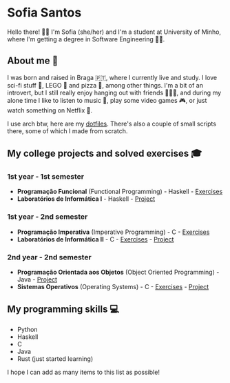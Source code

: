 # Sofia Santos

Hello there! 👋😊 I'm Sofia (she/her) and I'm a student at University of Minho, where I'm getting a degree in Software Engineering 👩‍💻. 

## About me 💜

I was born and raised in Braga 🇵🇹, where I currently live and study. I love sci-fi stuff 👾, LEGO 🧱 and pizza 🍕, among other things. I'm a bit of an introvert, but I still really enjoy hanging out with friends 👩‍🤝‍👩, and during my alone time I like to listen to music 🎵, play some video games 🎮, or just watch something on Netflix 🍿.

I use arch btw, here are my [dotfiles](https://github.com/RisingFisan/dotfiles). There's also a couple of small scripts there, some of which I made from scratch.

## My college projects and solved exercises 🎓

### 1st year - 1st semester

- **Programação Funcional** (Functional Programming) - Haskell - [Exercises](https://github.com/RisingFisan/Programacao-Funcional)
- **Laboratórios de Informática I** - Haskell - [Project](https://github.com/RisingFisan/Tanks-LI1)

### 1st year - 2nd semester

- **Programação Imperativa** (Imperative Programming) - C - [Exercises](https://github.com/RisingFisan/Programacao-Imperativa)
- **Laboratórios de Informática II** - C - [Exercises](https://github.com/RisingFisan/LI2) - [Project](https://github.com/RisingFisan/Reversi_LI2)

### 2nd year - 2nd semester

- **Programação Orientada aos Objetos** (Object Oriented Programming) - Java - [Project](https://github.com/RisingFisan/Projeto-POO)
- **Sistemas Operativos** (Operating Systems) - C - [Exercises](https://github.com/RisingFisan/SO) - [Project](https://github.com/RisingFisan/Projeto-SO)

## My programming skills 💻

- Python
- Haskell
- C
- Java
- Rust (just started learning)

I hope I can add as many items to this list as possible!

<!--

**RisingFisan/RisingFisan** is a ✨ _special_ ✨ repository because its `README.md` (this file) appears on your GitHub profile.

Here are some ideas to get you started:

- 🔭 I’m currently working on ...
- 🌱 I’m currently learning ...
- 👯 I’m looking to collaborate on ...
- 🤔 I’m looking for help with ...
- 💬 Ask me about ...
- 📫 How to reach me: ...
- 😄 Pronouns: ...
- ⚡ Fun fact: ...
-->

